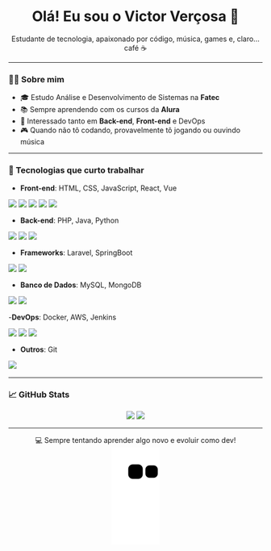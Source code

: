 <h1 align="center">Olá! Eu sou o Victor Verçosa 👋</h1>

<p align="center">
  Estudante de tecnologia, apaixonado por código, música, games e, claro... café ☕
</p>

---

### 👨‍💻 Sobre mim

- 🎓 Estudo Análise e Desenvolvimento de Sistemas na **Fatec**
- 📚 Sempre aprendendo com os cursos da **Alura**
- 🧠 Interessado tanto em **Back-end**, **Front-end** e DevOps
- 🎮 Quando não tô codando, provavelmente tô jogando ou ouvindo música

---

### 🚀 Tecnologias que curto trabalhar

- **Front-end**: HTML, CSS, JavaScript, React, Vue

<img src="https://cdn.jsdelivr.net/gh/devicons/devicon@latest/icons/html5/html5-original-wordmark.svg" weight=40 height=40/> <img src="https://cdn.jsdelivr.net/gh/devicons/devicon@latest/icons/css3/css3-original-wordmark.svg" weight=40 height=40/> <img src="https://cdn.jsdelivr.net/gh/devicons/devicon@latest/icons/javascript/javascript-original.svg" weight=40 height=40/> <img src="https://cdn.jsdelivr.net/gh/devicons/devicon@latest/icons/react/react-original.svg" weight=40 height=40/> <img src="https://cdn.jsdelivr.net/gh/devicons/devicon@latest/icons/vuejs/vuejs-original.svg" weight=40 height=40/> 

- **Back-end**: PHP, Java, Python

<img src="https://cdn.jsdelivr.net/gh/devicons/devicon@latest/icons/php/php-original.svg" weight=40 height=40 /> <img src="https://cdn.jsdelivr.net/gh/devicons/devicon@latest/icons/java/java-original.svg" weight=40 height=40/> <img src="https://cdn.jsdelivr.net/gh/devicons/devicon@latest/icons/python/python-original.svg" weight=40 height=40/>


- **Frameworks**: Laravel, SpringBoot

<img src="https://cdn.jsdelivr.net/gh/devicons/devicon@latest/icons/laravel/laravel-original.svg" weight=40 height=40/> <img src="https://cdn.jsdelivr.net/gh/devicons/devicon@latest/icons/spring/spring-original.svg" weight=40 height=40/>
          
  
- **Banco de Dados**: MySQL, MongoDB

<img src="https://cdn.jsdelivr.net/gh/devicons/devicon@latest/icons/mysql/mysql-original.svg" weight=40 height=40/> <img src="https://cdn.jsdelivr.net/gh/devicons/devicon@latest/icons/mongodb/mongodb-original.svg" weight=40 height=40/>

-**DevOps**: Docker, AWS, Jenkins

<img src="https://cdn.jsdelivr.net/gh/devicons/devicon@latest/icons/docker/docker-plain.svg" weight=40 height=40/> <img src="https://cdn.jsdelivr.net/gh/devicons/devicon@latest/icons/amazonwebservices/amazonwebservices-original-wordmark.svg" weight=40 height=40/> <img src="https://cdn.jsdelivr.net/gh/devicons/devicon@latest/icons/jenkins/jenkins-original.svg" weight=40 height=40/> 
          

- **Outros**: Git

<img src="https://cdn.jsdelivr.net/gh/devicons/devicon@latest/icons/git/git-original.svg" weight=40 height=40/> 

---

### 📈 GitHub Stats

<div align="center">
  <img height="160em" src="https://github-readme-stats.vercel.app/api?username=vitaooo&show_icons=true&theme=dark"/>
  <img height="160em" src="https://github-readme-stats.vercel.app/api/top-langs/?username=vitaooo&layout=compact&theme=dark"/>
</div>

---

<div align="center">
  💻 Sempre tentando aprender algo novo e evoluir como dev!
</div>

<!-- ![snake gif](https://github.com/vitaooo/vitaooo/blob/output/github-contribution-grid-snake.svg) -->

<div align="center">
  <picture>
    <source media="(prefers-color-scheme: dark)" srcset="https://raw.githubusercontent.com/vitaooo/vitaooo/output/github-contribution-grid-snake-dark.svg" />
    <source media="(prefers-color-scheme: light)" srcset="https://raw.githubusercontent.com/vitaooo/vitaooo/output/github-contribution-grid-snake.svg" />
    <img alt="GitHub Snake" src="https://raw.githubusercontent.com/vitaooo/vitaooo/output/github-contribution-grid-snake.svg" />
  </picture>
</div>
